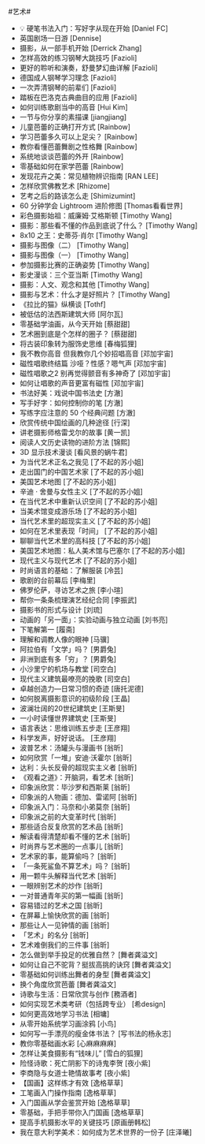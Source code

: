 #艺术#
- 💡 硬笔书法入门：写好字从现在开始	[Daniel FC]
- 英国剧场一日游	[Dennise]
- 摄影，从一部手机开始	[Derrick Zhang]
- 怎样高效的练习钢琴大跳技巧	[Fazioli]
- 更好的聆听和演奏，舒曼梦幻曲详解	[Fazioli]
- 德国成人钢琴学习理念	[Fazioli]
- 一次弄清钢琴的前辈们	[Fazioli]
- 踏板在巴洛克古典曲目的应用	[Fazioli]
- 如何训练歌剧当中的高音	[Hui Kim]
- 一节与你分享的素描课	[jiangjiang]
- 儿童芭蕾的正确打开方式	[Rainbow]
- 学习芭蕾多久可以上足尖？	[Rainbow]
- 教你看懂芭蕾舞剧之性格舞	[Rainbow]
- 系统地谈谈芭蕾的外开	[Rainbow]
- 零基础如何在家学芭蕾	[Rainbow]
- 发现花卉之美：常见植物辨识指南	[RAN LEE]
- 怎样欣赏佛教艺术	[Rhizome]
- 艺考之后的路该怎么走	[Shimizumint]
- 60 分钟学会 Lightroom 进阶修图	[Thomas看看世界]
- 彩色摄影始祖：威廉姆·艾格斯顿	[Timothy Wang]
- 摄影：那些看不懂的作品到底说了什么？	[Timothy Wang]
- 8x10 之王：史蒂芬·肖尔	[Timothy Wang]
- 摄影与图像（二）	[Timothy Wang]
- 摄影与图像（一）	[Timothy Wang]
- 参加摄影比赛的正确姿势	[Timothy Wang]
- 影史漫谈：三个亚当斯	[Timothy Wang]
- 摄影：人文、观念和其他	[Timothy Wang]
- 摄影与艺术：什么才是好照片？	[Timothy Wang]
- 《拉比的猫》纵横谈	[Tothf]
- 被低估的法西斯建筑大师	[阿尔瓦]
- 零基础学油画，从今天开始	[蔡甜甜]
- 艺术圈到底是个怎样的圈子？	[蔡甜甜]
- 将古装印象转为服饰史思维	[春梅狐狸]
- 我不教你高音 但我教你几个妙招唱高音	[邓加宇宙]
- 磁性唱歌终结篇 沙哑？性感？嗯气声	[邓加宇宙]
- 磁性唱歌之2 别再觉得颤音有多神奇了	[邓加宇宙]
- 如何让唱歌的声音更富有磁性	[邓加宇宙]
- 书法好美：戏说中国书法史	[方澈]
- 写手好字：如何控制你的笔	[方澈]
- 写练字应注意的 50 个经典问题	[方澈]
- 欣赏传统中国绘画的几种途径	[行深]
- 讲老摄影师格雷戈尔的故事	[黄一凯]
- 阅读人文历史读物的进阶方法	[锦熙]
- 3D 显示技术漫谈	[看风景的蜗牛君]
- 为当代艺术正名之我见	[了不起的苏小姐]
- 走出国门的中国艺术家	[了不起的苏小姐]
- 美国艺术地图	[了不起的苏小姐]
- 辛迪 · 舍曼与女性主义	[了不起的苏小姐]
- 在当代艺术中重新认识空间	[了不起的苏小姐]
- 当美术馆变成游乐场	[了不起的苏小姐]
- 当代艺术里的超现实主义	[了不起的苏小姐]
- 如何在艺术里表现「时间」	[了不起的苏小姐]
- 聊聊当代艺术里的高科技	[了不起的苏小姐]
- 美国艺术地图：私人美术馆与巴塞尔	[了不起的苏小姐]
- 现代主义与现代艺术	[了不起的苏小姐]
- 时尚语言的基础：了解服装	[冷芸]
- 歌剧的台前幕后	[李梅里]
- 佛罗伦萨，寻访艺术之旅	[李小瑄]
- 帮你一条条梳理演艺经纪合同	[李振武]
- 摄影书的形式与设计	[刘琉]
- 动画的「另一面」：实验动画与独立动画	[刘书亮]
- 下笔解第一	[履斋]
- 理解和调教人像的眼神	[马骥]
- 阿拉伯有「文学」吗？	[男爵兔]
- 非洲到底有多「穷」？	[男爵兔]
- 小沙里宁的机场与教堂	[司空白]
- 现代主义建筑最嘹亮的挽歌	[司空白]
- 卓越创造力—日常习惯的奇迹	[唐托泥德]
- 如何脱离摄影意识的初级阶段	[王晶]
- 波澜壮阔的20世纪建筑史	[王斯旻]
- 一小时读懂世界建筑史	[王斯旻]
- 语言表达：思维训练五步走	[王彦翔]
- 科学发声，好好说话。	[王彦翔]
- 波普艺术：汤罐头与漫画书	[翁昕]
- 如何欣赏「一堆」安迪·沃霍尔	[翁昕]
- 达利：头长反骨的超现实主义者	[翁昕]
- 《观看之道》：开脑洞，看艺术	[翁昕]
- 印象派欣赏：毕沙罗和西斯莱	[翁昕]
- 印象派的人物画：德加、雷诺阿	[翁昕]
- 印象派入门：马奈和小弟莫奈	[翁昕]
- 印象派之前的大变革时代	[翁昕]
- 那些适合反复欣赏的艺术品	[翁昕]
- 解读看得清楚却看不懂的艺术	[翁昕]
- 时尚界与艺术圈的一点事儿	[翁昕]
- 艺术家的事，能算偷吗？	[翁昕]
- 「一条死鲨鱼不算艺术」吗？	[翁昕]
- 用一颗牛头解释当代艺术	[翁昕]
- 一眼辨别艺术的炒作	[翁昕]
- 一对普通青年买的第一幅画	[翁昕]
- 容易错过的艺术之国	[翁昕]
- 在屏幕上愉快欣赏的画	[翁昕]
- 那些让人一见钟情的画	[翁昕]
- 「艺术」的名分	[翁昕]
- 艺术难倒我们的三件事	[翁昕]
- 怎么做到举手投足的优雅自然？	[舞者龚溢文]
- 如何让自己不驼背？挺拔高挑的诀窍	[舞者龚溢文]
- 零基础如何训练出舞者的身型	[舞者龚溢文]
- 换个角度欣赏芭蕾	[舞者龚溢文]
- 诗歌与生活：日常欣赏与创作	[務酒者]
- 如何实现艺术类考研（包括跨专业）	[希design]
- 如何更高效地学习书法	[相墉]
- 从零开始系统学习画涂鸦	[小鸟]
- 如何写一手漂亮的瘦金体书法？	[写书法的杨永志]
- 教你零基础画水彩	[心麻麻麻麻]
- 怎样让美食摄影有“钱味儿”	[雪白的狐狸]
- 险怪诗歌：死亡阴影下的诗鬼李贺	[夜小紫]
- 李商隐与女道士艳情故事考	[夜小紫]
- 【国画】这样练才有效	[逸格草草]
- 工笔画入门操作指南	[逸格草草]
- 入门国画从学会鉴赏开始	[逸格草草]
- 零基础，手把手带你入门国画	[逸格草草]
- 提高手机摄影水平的关键技巧	[原画册韩松]
- 我在意大利学美术：如何成为艺术世界的一份子	[庄泽曦]
